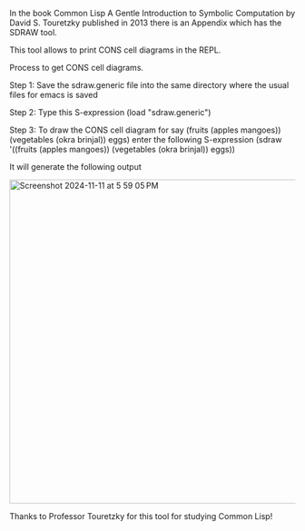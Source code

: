 In the book Common Lisp A Gentle Introduction to Symbolic Computation by David S. Touretzky published in 2013 there is an Appendix which has the SDRAW tool.

This tool allows to print CONS cell diagrams in the REPL.

Process to get CONS cell diagrams.

Step 1: Save the sdraw.generic file into the same directory where the usual files for emacs is saved

Step 2: Type this S-expression  (load "sdraw.generic")

Step 3: To draw the CONS cell diagram for say (fruits (apples mangoes)) (vegetables (okra brinjal)) eggs) enter the following S-expression (sdraw '((fruits (apples mangoes)) (vegetables (okra brinjal)) eggs))

It will generate the following output


<img width="571" alt="Screenshot 2024-11-11 at 5 59 05 PM" src="https://github.com/user-attachments/assets/9a55af7d-e89a-43bf-8999-649b0742dde4">



Thanks to Professor Touretzky for this tool for studying Common Lisp!
